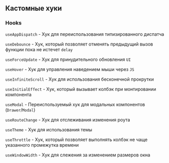 ## Кастомные хуки

### Hooks

`useAppDispatch` - Хук для переиспользования типизированного диспатча

`useDebounce` - Хук, который позволяет отменять предыдущий вызов функции пока не истечет `delay`

`useForceUpdate` - Хук для принудительного обновления `UI`

`useHover` - Хук для управления наведением мыши через `JS`

`useInfiniteScroll` - Хук для использования бесконечной прокрутки

`useInitialEffect` - Хук, который вызывает колбэк при монтировании компонента

`useModal` - Переиспользуемый хук для модальных компонентов (`Drawer`/`Modal`)

`useRouteChange` - Хук для отслеживания изменения роута

`useTheme` - Хук для использования темы

`useThrottle` - Хук, который позволяет выполнять колбэк не чаще указанного промежутка времени

`useWindowWidth` - Хук для слежения за изменением размеров окна
